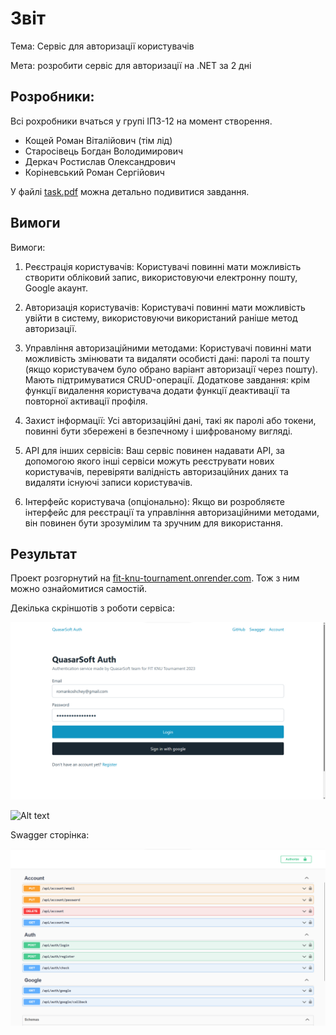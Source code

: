 # Звіт

Тема: Сервіс для авторизації користувачів

Мета: розробити сервіс для авторизації на .NET за 2 дні

## Розробники:

Всі рохробники вчаться у групі ІПЗ-12 на момент створення.

- Кощей Роман Віталійович (тім лід)
- Старосівець Богдан Володимирович
- Деркач Ростислав Олександрович
- Коріневський Роман Сергійович

У файлі [task.pdf](./task.pdf) можна детально подивитися завдання.

## Вимоги

Вимоги:

1. Реєстрація користувачів: Користувачі повинні мати можливість створити обліковий
   запис, використовуючи електронну пошту, Google акаунт.

2. Авторизація користувачів: Користувачі повинні мати можливість увійти в систему,
   використовуючи використаний раніше метод авторизації.

3. Управління авторизаційними методами: Користувачі повинні мати можливість
   змінювати та видаляти особисті дані: паролі та пошту (якщо користувачем було обрано
   варіант авторизації через пошту). Мають підтримуватися CRUD-операції. Додаткове
   завдання: крім функції видалення користувача додати функції деактивації та повторної
   активації профіля.

4. Захист інформації: Усі авторизаційні дані, такі як паролі або токени, повинні бути
   збережені в безпечному і шифрованому вигляді.

5. API для інших сервісів: Ваш сервіс повинен надавати API, за допомогою якого інші
   сервіси можуть реєструвати нових користувачів, перевіряти валідність авторизаційних
   даних та видаляти існуючі записи користувачів.

6. Інтерфейс користувача (опціонально): Якщо ви розробляєте інтерфейс для реєстрації
   та управління авторизаційними методами, він повинен бути зрозумілим та зручним для
   використання.

## Результат

Проект розгорнутий на [fit-knu-tournament.onrender.com](https://fit-knu-tournament.onrender.com/).
Тож з ним можно ознайомитися самостій.

Декілька скріншотів з роботи сервіса:

![assets/main.png](../assets/main.png)

![Alt text](image-1.png)

Swagger сторінка:

![assets/swagger.png](../assets/swagger.png)
